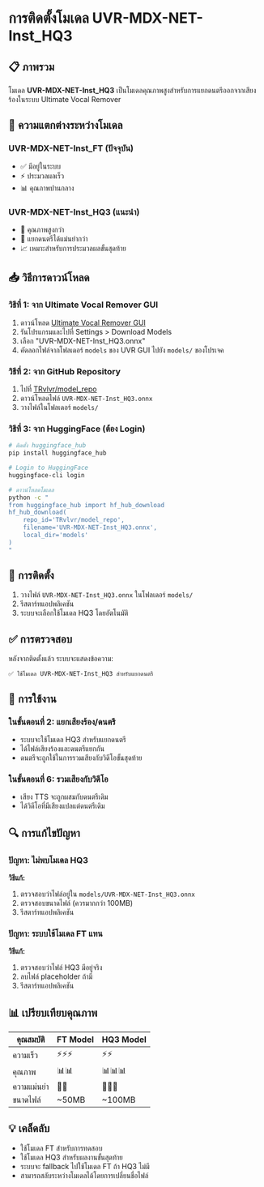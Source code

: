 # การติดตั้งโมเดล UVR-MDX-NET-Inst_HQ3

## 📋 ภาพรวม

โมเดล **UVR-MDX-NET-Inst_HQ3** เป็นโมเดลคุณภาพสูงสำหรับการแยกดนตรีออกจากเสียงร้องในระบบ Ultimate Vocal Remover

## 🎯 ความแตกต่างระหว่างโมเดล

### UVR-MDX-NET-Inst_FT (ปัจจุบัน)
- ✅ มีอยู่ในระบบ
- ⚡ ประมวลผลเร็ว
- 📊 คุณภาพปานกลาง

### UVR-MDX-NET-Inst_HQ3 (แนะนำ)
- 🎵 คุณภาพสูงกว่า
- 🎼 แยกดนตรีได้แม่นยำกว่า
- 📈 เหมาะสำหรับการประมวลผลขั้นสุดท้าย

## 📥 วิธีการดาวน์โหลด

### วิธีที่ 1: จาก Ultimate Vocal Remover GUI
1. ดาวน์โหลด [Ultimate Vocal Remover GUI](https://github.com/Anjok07/ultimatevocalremovergui)
2. รันโปรแกรมและไปที่ Settings > Download Models
3. เลือก "UVR-MDX-NET-Inst_HQ3.onnx"
4. คัดลอกไฟล์จากโฟลเดอร์ `models` ของ UVR GUI ไปยัง `models/` ของโปรเจค

### วิธีที่ 2: จาก GitHub Repository
1. ไปที่ [TRvlvr/model_repo](https://github.com/TRvlvr/model_repo)
2. ดาวน์โหลดไฟล์ `UVR-MDX-NET-Inst_HQ3.onnx`
3. วางไฟล์ในโฟลเดอร์ `models/`

### วิธีที่ 3: จาก HuggingFace (ต้อง Login)
```bash
# ติดตั้ง huggingface_hub
pip install huggingface_hub

# Login to HuggingFace
huggingface-cli login

# ดาวน์โหลดโมเดล
python -c "
from huggingface_hub import hf_hub_download
hf_hub_download(
    repo_id='TRvlvr/model_repo',
    filename='UVR-MDX-NET-Inst_HQ3.onnx',
    local_dir='models'
)
"
```

## 🔧 การติดตั้ง

1. วางไฟล์ `UVR-MDX-NET-Inst_HQ3.onnx` ในโฟลเดอร์ `models/`
2. รีสตาร์ทแอปพลิเคชัน
3. ระบบจะเลือกใช้โมเดล HQ3 โดยอัตโนมัติ

## ✅ การตรวจสอบ

หลังจากติดตั้งแล้ว ระบบจะแสดงข้อความ:
```
✅ ใช้โมเดล UVR-MDX-NET-Inst_HQ3 สำหรับแยกดนตรี
```

## 🎵 การใช้งาน

### ในขั้นตอนที่ 2: แยกเสียงร้อง/ดนตรี
- ระบบจะใช้โมเดล HQ3 สำหรับแยกดนตรี
- ได้ไฟล์เสียงร้องและดนตรีแยกกัน
- ดนตรีจะถูกใช้ในการรวมเสียงกับวิดีโอขั้นสุดท้าย

### ในขั้นตอนที่ 6: รวมเสียงกับวิดีโอ
- เสียง TTS จะถูกผสมกับดนตรีเดิม
- ได้วิดีโอที่มีเสียงแปลแต่ดนตรีเดิม

## 🔍 การแก้ไขปัญหา

### ปัญหา: ไม่พบโมเดล HQ3
**วิธีแก้:**
1. ตรวจสอบว่าไฟล์อยู่ใน `models/UVR-MDX-NET-Inst_HQ3.onnx`
2. ตรวจสอบขนาดไฟล์ (ควรมากกว่า 100MB)
3. รีสตาร์ทแอปพลิเคชัน

### ปัญหา: ระบบใช้โมเดล FT แทน
**วิธีแก้:**
1. ตรวจสอบว่าไฟล์ HQ3 มีอยู่จริง
2. ลบไฟล์ placeholder ถ้ามี
3. รีสตาร์ทแอปพลิเคชัน

## 📊 เปรียบเทียบคุณภาพ

| คุณสมบัติ | FT Model | HQ3 Model |
|-----------|----------|-----------|
| ความเร็ว | ⚡⚡⚡ | ⚡⚡ |
| คุณภาพ | 📊📊 | 📊📊📊 |
| ความแม่นยำ | 🎯🎯 | 🎯🎯🎯 |
| ขนาดไฟล์ | ~50MB | ~100MB |

## 💡 เคล็ดลับ

- ใช้โมเดล FT สำหรับการทดสอบ
- ใช้โมเดล HQ3 สำหรับผลงานขั้นสุดท้าย
- ระบบจะ fallback ไปใช้โมเดล FT ถ้า HQ3 ไม่มี
- สามารถสลับระหว่างโมเดลได้โดยการเปลี่ยนชื่อไฟล์ 